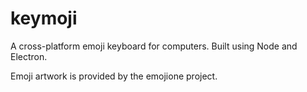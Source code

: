 # keymoji
A cross-platform emoji keyboard for computers. Built using Node and Electron.

Emoji artwork is provided by the emojione project.
